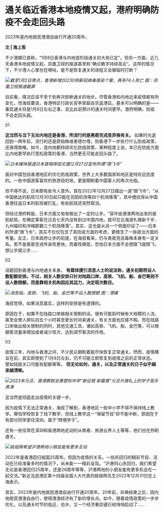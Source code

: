 # 通关临近香港本地疫情又起，港府明确防疫不会走回头路

2023年是内地居民港澳自由行开通20周年。

**文 | 海上客**

不少港媒已直称，“1月8日香港与内地首阶段通关的大局已定”。但另一方面，近几天香港本地疫情又起，凤凰卫视的报道甚至称“确诊数字持续高企”。这样的情况下，不少港人心里也在嘀咕，是不是恢复通关的进程又会被临时打断？

![](https://inews.gtimg.com/newsapp_bt/0/15592587709/1000)_截至1月2日零点，香港新增20230例新冠病毒感染个案，再多74人死亡
图：凤凰卫视报道截屏_

目前看，情况应该不至于到再次斩断通关的地步。尽管香港和内地近来疫情都有所变化，但海叔要说，香港特区行政长官李家超自京返港后，基本可以明确的是——重启通关将是1月8日左右之事，且比此前预计的通关时间更早。港府明确，防疫不会走回头路。

01

**这当然与当下无论内地还是香港，所流行的是奥密克戎变异株有关。**
如果时光退回到一两年前，流行的还是原始株或者德尔塔，则香港下一步执行什么防疫政策，还值得商榷。如今，连内地都持续优化防疫政策，某种程度上说，本已在防疫方面比内地更早执行宽松政策的香港，当然更无可能走回头路了。

![](https://inews.gtimg.com/newsapp_bt/0/15592587714/1000)_日本媒体报道日本首相岸田文雄12月27日宣布所谓“限飞令”_

面对中国包括香港地区的优化防疫政策，世界上大多数国家和地区是持欢迎态度的。一些中国游客喜欢的旅游目的地，更是期盼着中国客人的再次光临。

但不得不说，日本颇有些令人意外。其在2022年12月27日摆出一道“限飞令”，“从中国抵达的航班12月30日起只能在羽田机场等四个机场降落”，其中搅扰得从中国香港往返日本的航班被打乱，有些航班还突然取消。

但经过港府斡旋，日本方面又匆匆做出了一定的让步。“容许由港澳两地出发的直航航班，在确定乘客在过去七天内没有到过中国内地，就可在北海道札幌新千岁、九州福冈和冲绳那霸三个机场降落”。其实，这也是从另一个侧面印证了——日本的所谓“限飞令”，其实不仅仅包含了其防疫方面的考虑，更暗含了一些政治方面的考量。反正，日本政府让步的前提，在海叔看来，仍与奥密克戎毒株本身有一定关系。若不是奥密克戎传染性更快，而毒性降低，恐怕日本方面不会想限飞就限飞，想让步就让步……

02

话题回到香港与内地通关本身。
**有媒体援引消息人士的说法称，通关初期将设人数配额安排。不过，相关人数安排只针对陆路口岸，高铁、飞机、船、金巴等则不设人数限额，而是靠相关机构因应其运力，决定班次数目。**

![](https://inews.gtimg.com/newsapp_bt/0/15592587712/1000)_消息指，高铁、飞机、船、金巴等不设人数限额
图：港媒_

海叔觉得，如果消息属实，这样的安排是有道理的。

原因在于，如果不在陆路口岸做相关限制的话，很有可能到时候有大规模的人流，甚至会使人排队四五个小时甚至更长时间来通关，有关方面也应接不暇。而在陆路口岸做出相关限制的同时，其他交通工具，诸如高铁、飞机、船、金巴等，可以根据客流量来增加或者减少班次，达到调节客流的作用。

03

疫情三年，内地与香港之间，不少民众期盼着能尽快恢复正常通关。然而，疫情横亘在前，其实即使到了1月8日左右，仍不可能立即恢复到疫情之前的正常状态。譬如陆路关口可能有配额等等。
**但无论如何，通关，以及正常通关的日子似乎越来越清晰。**

![](https://inews.gtimg.com/newsapp_bt/0/15592587711/1000)_2023年元旦，香港教联会黄楚标中学“新征程
新篇章”元旦升旗礼上的学子音乐表演_

这当然是彻底走出疫情的关键一步。

因为疫情下无法正常通关，海叔了解到，香港地区一些中小学不得不保持线上教学。哪怕学校恢复了线下教学，但线上教学这一“保留节目”却不能中断，原因在于有部分同学家住深圳，属于“跨境学子”。

还有一些往常在深圳和香港两地走动的从商者、旅游业界人士等等，他们也在热盼通关。

![](https://inews.gtimg.com/newsapp_bt/0/15592587702/1000)_姚祖辉希望沪港两地小朋友能有更多互动_

2022年是香港回归祖国25周年。但因为疫情的关系，一些庆回归的精彩节目、活动在已经准备多时的情况下，尚未能一一精彩呈现。“沪港同心庆回归，我们希望无论是香港回归25周年，还是26周年等等，沪港两地的小朋友能有更多机会在一起交流。”新近当选港区第十四届全国人大代表的姚祖辉先生2022年12月31日在上海表示。

其实，2023年是内地居民港澳自由行开通20周年。20年前，非典结束之后，因内地居民港澳自由行，使得港澳经济有了新的增长点。如今，随着疫情政策的一步步优化，以及通关时节的临近，也许，又一个经济重启键已经悄悄启动了……

